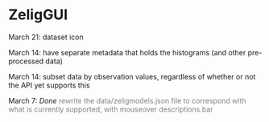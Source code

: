 ZeligGUI
========

March 21: dataset icon

March 14: have separate metadata that holds the histograms (and other pre-processed data)

March 14: subset data by observation values, regardless of whether or not the API yet supports this

March 7: *Done* <font color='gray'>rewrite the data/zeligmodels.json file to correspond with what is currently supported, with mouseover descriptions.bar</font>  

